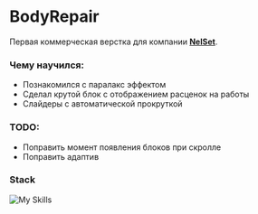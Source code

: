 <h1>BodyRepair</h1>
<p>Первая коммерческая верстка для компании <b><a href="https://nelset.com/">NelSet</a></b>.</p>

<h3>Чему научился:</h3>
<ul>
  <li>Познакомился с паралакс эффектом</li>
  <li>Сделал крутой блок с отображением расценок на работы</li>
  <li>Слайдеры с автоматической прокруткой</li>
</ul>

<h3>TODO:</h3>
<ul>
  <li>Поправить момент появления блоков при скролле</li>
  <li>Поправить адаптив</li>
</ul>

<h3>Stack</h3>

![My Skills](https://skillicons.dev/icons?i=html,css,js)
